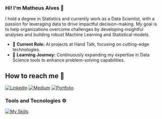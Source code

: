 ### Hi! I'm Matheus Alves 🖖
I hold a degree in Statistics and currently work as a Data Scientist, with a passion for leveraging data to drive impactful decision-making. My goal is to help organizations overcome challenges by developing insightful analyses and building robust Machine Learning and Statistical models.

- 🔭 **Current Role:** AI projects at Hand Talk, focusing on cutting-edge technologies.
- 🌱 **Learning Journey:** Continuously expanding my expertise in Data Science tools to enhance problem-solving capabilities.


## How to reach me 👀
[![Linkedin](https://img.shields.io/badge/LinkedIn-0077B5?style=for-the-badge&logo=linkedin&logoColor=white)](linkedin.com/in/matheuss-alvess) [![Medium](https://img.shields.io/badge/Medium-12100E?style=for-the-badge&logo=medium&logoColor=white)](https://medium.com/@matheuss_alvess) [![Portfolio](https://img.shields.io/badge/website-000000?style=for-the-badge&logo=About.me&logoColor=white)](https://matheussalvess.github.io/portfolio-projetos/)



### Tools and Tecnologies ⚙️
[![My Skills](https://skillicons.dev/icons?i=ai,py,tensorflow,vscode,git,docker,powershell,linux,r,sqlite,latex)](https://skillicons.dev)


